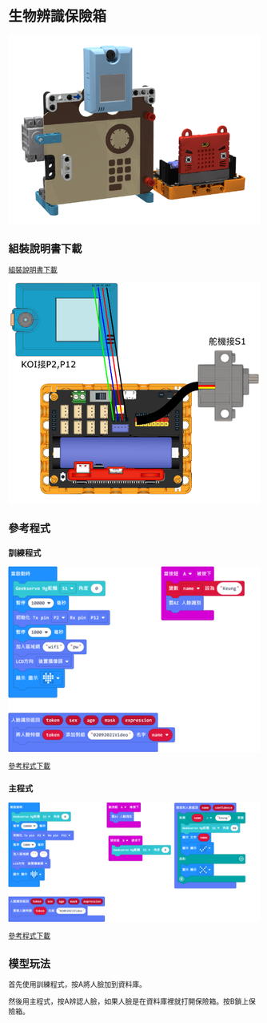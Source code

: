 # 生物辨識保險箱

![](../images/extra_safe_render.png)

## 組裝說明書下載

[組裝說明書下載](https://drive.google.com/drive/folders/1wg_edUZFrqyUONA0FJ6vFBkGArRsfnf4?usp=sharing)

![](../images/extra_safe_wire.png)

## 參考程式

### 訓練程式

![](../images/extra_safe_code2.png)

[參考程式下載](https://makecode.microbit.org/_Hir6kKLXcYUk)

### 主程式

![](../images/extra_safe_code.png)

[參考程式下載](https://makecode.microbit.org/_D8jDyuUzs4pP)

## 模型玩法

首先使用訓練程式，按A將人臉加到資料庫。

然後用主程式，按A辨認人臉，如果人臉是在資料庫裡就打開保險箱。按B鎖上保險箱。